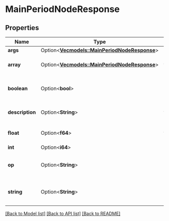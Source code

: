 # MainPeriodNodeResponse

## Properties

Name | Type | Description | Notes
------------ | ------------- | ------------- | -------------
**args** | Option<[**Vec<models::MainPeriodNodeResponse>**](main.nodeResponse.md)> | array[object] | [optional]
**array** | Option<[**Vec<models::MainPeriodNodeResponse>**](main.nodeResponse.md)> | Array values for rule definition | [optional]
**boolean** | Option<**bool**> | Boolean values for rule definition | [optional]
**description** | Option<**String**> | Description for rule definition | [optional]
**float** | Option<**f64**> | Float values for rule definition | [optional]
**int** | Option<**i64**> | int64 | [optional]
**op** | Option<**String**> | Operator selected for rule definition | [optional]
**string** | Option<**String**> | Boolean values for rule definition | [optional]

[[Back to Model list]](../README.md#documentation-for-models) [[Back to API list]](../README.md#documentation-for-api-endpoints) [[Back to README]](../README.md)


